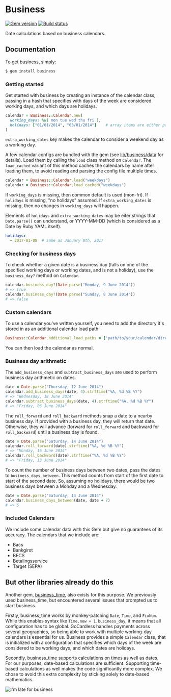# Business

[![Gem version](https://badge.fury.io/rb/business.svg)](http://badge.fury.io/rb/business)
[![Build status](https://travis-ci.org/gocardless/business.svg?branch=master)](https://travis-ci.org/gocardless/business)

Date calculations based on business calendars.

## Documentation

To get business, simply:

```bash
$ gem install business
```

### Getting started

Get started with business by creating an instance of the calendar class,
passing in a hash that specifies with days of the week are considered working
days, and which days are holidays.

```ruby
calendar = Business::Calendar.new(
  working_days: %w( mon tue wed thu fri ),
  holidays: ["01/01/2014", "03/01/2014"]    # array items are either parseable date strings, or real Date objects
)
```

`extra_working_dates` key makes the calendar to consider a weekend day as a working day.

A few calendar configs are bundled with the gem (see [lib/business/data]((lib/business/data)) for
details). Load them by calling the `load` class method on `Calendar`. The
`load_cached` variant of this method caches the calendars by name after loading
them, to avoid reading and parsing the config file multiple times.

```ruby
calendar = Business::Calendar.load("weekdays")
calendar = Business::Calendar.load_cached("weekdays")
```

If `working_days` is missing, then common default is used (mon-fri).
If `holidays` is missing, "no holidays" assumed.
If `extra_working_dates` is missing, then no changes in `working_days` will happen.

Elements of `holidays` and `extra_working_dates` may be
eiter strings that `Date.parse()` can understand,
or YYYY-MM-DD (which is considered as a Date by Ruby YAML itself).

```yaml
holidays:
  - 2017-01-08  # Same as January 8th, 2017
```

### Checking for business days

To check whether a given date is a business day (falls on one of the specified
working days or working dates, and is not a holiday), use the `business_day?`
method on `Calendar`.

```ruby
calendar.business_day?(Date.parse("Monday, 9 June 2014"))
# => true
calendar.business_day?(Date.parse("Sunday, 8 June 2014"))
# => false
```

### Custom calendars

To use a calendar you've written yourself, you need to add the directory it's
stored in as an additional calendar load path:

```ruby
Business::Calendar.additional_load_paths = ['path/to/your/calendar/directory']
```

You can then load the calendar as normal.

### Business day arithmetic

The `add_business_days` and `subtract_business_days` are used to perform
business day arithmetic on dates.

```ruby
date = Date.parse("Thursday, 12 June 2014")
calendar.add_business_days(date, 4).strftime("%A, %d %B %Y")
# => "Wednesday, 18 June 2014"
calendar.subtract_business_days(date, 4).strftime("%A, %d %B %Y")
# => "Friday, 06 June 2014"
```

The `roll_forward` and `roll_backward` methods snap a date to a nearby business
day. If provided with a business day, they will return that date. Otherwise,
they will advance (forward for `roll_forward` and backward for `roll_backward`)
until a business day is found.

```ruby
date = Date.parse("Saturday, 14 June 2014")
calendar.roll_forward(date).strftime("%A, %d %B %Y")
# => "Monday, 16 June 2014"
calendar.roll_backward(date).strftime("%A, %d %B %Y")
# => "Friday, 13 June 2014"
```

To count the number of business days between two dates, pass the dates to
`business_days_between`. This method counts from start of the first date to
start of the second date. So, assuming no holidays, there would be two business
days between a Monday and a Wednesday.

```ruby
date = Date.parse("Saturday, 14 June 2014")
calendar.business_days_between(date, date + 7)
# => 5
```

### Included Calendars

We include some calendar data with this Gem but give no guarantees of its
accuracy.
The calendars that we include are:

* Bacs
* Bankgirot
* BECS
* Betalingsservice
* Target (SEPA)

## But other libraries already do this

Another gem, [business_time](https://github.com/bokmann/business_time), also
exists for this purpose. We previously used business_time, but encountered
several issues that prompted us to start business.

Firstly, business_time works by monkey-patching `Date`, `Time`, and `FixNum`.
While this enables syntax like `Time.now + 1.business_day`, it means that all
configuration has to be global. GoCardless handles payments across several
geographies, so being able to work with multiple working-day calendars is
essential for us. Business provides a simple `Calendar` class, that is
initialized with a configuration that specifies which days of the week are
considered to be working days, and which dates are holidays.

Secondly, business_time supports calculations on times as well as dates. For
our purposes, date-based calculations are sufficient. Supporting time-based
calculations as well makes the code significantly more complex. We chose to
avoid this extra complexity by sticking solely to date-based mathematics.


![I'm late for business](http://3.bp.blogspot.com/-aq4iOz2OZzs/Ty8xaQwMhtI/AAAAAAAABrM/-vn4tcRA9-4/s1600/daily-morning-awesomeness-243.jpeg)
